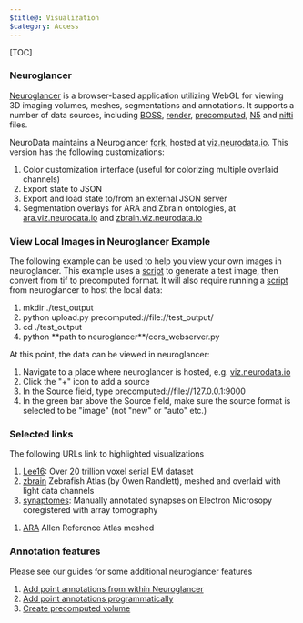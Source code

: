 ```yaml
---
$title@: Visualization
$category: Access
---
```


[TOC]

### Neuroglancer

[Neuroglancer](https://github.com/google/neuroglancer) is a browser-based application utilizing WebGL for viewing 3D imaging volumes, meshes, segmentations and annotations.  It supports a number of data sources, including [BOSS](https://bossdb.org), [render](https://github.com/saalfeldlab/render), [precomputed](https://github.com/google/neuroglancer/tree/master/src/neuroglancer/datasource/precomputed), [N5](https://github.com/saalfeldlab/n5) and [nifti](https://nifti.nimh.nih.gov/) files.

NeuroData maintains a Neuroglancer [fork](https://github.com/neurodata/neuroglancer), hosted at [viz.neurodata.io](https://viz.neurodata.io).  This version has the following customizations:

1. Color customization interface (useful for colorizing multiple overlaid channels)
1. Export state to JSON
1. Export and load state to/from an external JSON server
1. Segmentation overlays for ARA and Zbrain ontologies, at [ara.viz.neurodata.io](https://ara.viz.neurodata.io) and [zbrain.viz.neurodata.io](https://zbrain.viz.neurodata.io)

### View Local Images in Neuroglancer Example

The following example can be used to help you view your own images in neuroglancer. This example uses a [script]([url('/content/guides/upload.py')]) to generate a test image, then convert from tif to precomputed format. It will also require running a [script]([url('https://github.com/google/neuroglancer/blob/master/cors_webserver.py')])  from neuroglancer to host the local data:

1. mkdir ./test_output
1. python upload.py precomputed://file://test_output/
1. cd ./test_output
1. python \*\*path to neuroglancer\*\*/cors_webserver.py

At this point, the data can be viewed in neuroglancer:

1. Navigate to a place where neuroglancer is hosted, e.g. [viz.neurodata.io]([url('viz.neurodata.io')])
1. Click the "+" icon to add a source
1. In the Source field, type precomputed://file://127.0.0.1:9000
1. In the green bar above the Source field, make sure the source format is selected to be "image" (not "new" or "auto" etc.)

### Selected links

The following URLs link to highlighted visualizations

1. [Lee16](https://viz.neurodata.io/#!%7B%22layers%22:%5B%7B%22source%22:%22precomputed://https://open-neurodata.s3.amazonaws.com/lee/lee16/image%22%2C%22type%22:%22image%22%2C%22blend%22:%22default%22%2C%22name%22:%22lee16%22%7D%5D%2C%22navigation%22:%7B%22pose%22:%7B%22position%22:%7B%22voxelSize%22:%5B4%2C4%2C40%5D%2C%22voxelCoordinates%22:%5B88876.0703125%2C84433.4609375%2C544.1320190429688%5D%7D%7D%2C%22zoomFactor%22:80.34214769275067%7D%2C%22perspectiveOrientation%22:%5B-0.20964106917381287%2C0.42196616530418396%2C0.12354789674282074%2C0.8733447790145874%5D%2C%22perspectiveZoom%22:992.2747156050259%2C%22layout%22:%224panel%22%7D): Over 20 trillion voxel serial EM dataset
1. [zbrain](https://zbrain.viz.neurodata.io/?json_url=https://json.neurodata.io/v1?NGStateID=daDgh1R0VeRGYQ) Zebrafish Atlas (by Owen Randlett), meshed and overlaid with light data channels
1. [synaptomes](https://viz.neurodata.io/?json_url=https://json.neurodata.io/v1?NGStateID=TV8ahpiXYtyclw): Manually annotated synapses on Electron Microsopy coregistered with array tomography
<!-- 1. [synaptomes](https://viz.neurodata.io/?json_url=https://api.myjson.com/bins/17xtbq): Manually annotated synapses meshed and overlaid with EM and array tomography -->
1. [ARA](https://ara.viz.neurodata.io/?json_url=https://json.neurodata.io/v1?NGStateID=s4m0p-iQnlqCMg) Allen Reference Atlas meshed
<!-- 1. [Cell detections](https://viz.neurodata.io/?json_url=https://api.myjson.com/bins/89y6u) Point annotations representing cell detections of different regions of light data overlaid with the Allen Reference Atlas.   -->

### Annotation features

Please see our guides for some additional neuroglancer features

1. [Add point annotations from within Neuroglancer]([url('/content/guides/neuroglancer-pt-annotations.md')])
1. [Add point annotations programmatically]([url('/content/guides/programmatic-neuroglancer-annotations.md')])
1. [Create precomputed volume]([url('/content/guides/precomputed.md')])